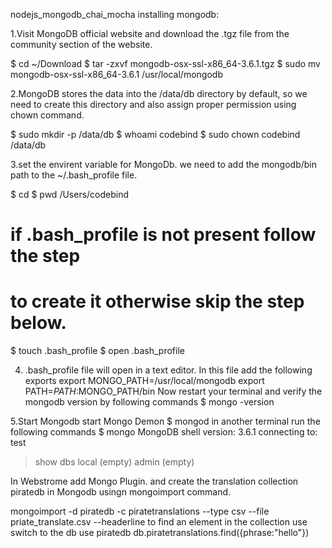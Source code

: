 nodejs_mongodb_chai_mocha
installing mongodb:

1.Visit MongoDB official website and download the .tgz file from the community section of the website.

$ cd ~/Download
$ tar -zxvf mongodb-osx-ssl-x86_64-3.6.1.tgz
$ sudo mv mongodb-osx-ssl-x86_64-3.6.1 /usr/local/mongodb

2.MongoDB stores the data into the /data/db directory by default, so we need to create this directory and also assign proper permission using chown command.

$ sudo mkdir -p /data/db
$ whoami
codebind
$ sudo chown codebind /data/db

3.set the envirent variable for MongoDb. we need to add the mongodb/bin path to the ~/.bash_profile file.


$ cd
$ pwd
/Users/codebind
# if .bash_profile is not present follow the step 
# to create it otherwise skip the step below.
$ touch .bash_profile
$ open .bash_profile

4. .bash_profile file will open in a text editor. In this file add the following exports
export MONGO_PATH=/usr/local/mongodb
export PATH=$PATH:$MONGO_PATH/bin
Now restart your terminal and verify the mongodb version by following commands
$ mongo -version

5.Start Mongodb
start Mongo Demon 
$ mongod
in another terminal run the following commands
$ mongo
MongoDB shell version: 3.6.1
connecting to: test
> show dbs
local	(empty)
admin	(empty)


In Webstrome add Mongo Plugin.
and create the translation collection piratedb in Mongodb usingn mongoimport command.

mongoimport -d piratedb -c piratetranslations --type csv --file priate_translate.csv --headerline
to find an element in the collection use 
switch to the db
use piratedb
db.piratetranslations.find({phrase:"hello"})



